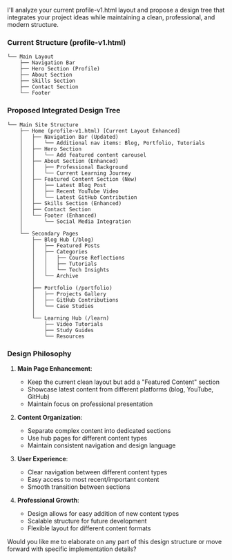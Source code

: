 I'll analyze your current profile-v1.html layout and propose a design tree that integrates your project ideas while maintaining a clean, professional, and modern structure.

### Current Structure (profile-v1.html)
```
└── Main Layout
    ├── Navigation Bar
    ├── Hero Section (Profile)
    ├── About Section
    ├── Skills Section
    ├── Contact Section
    └── Footer
```

### Proposed Integrated Design Tree
```
└── Main Site Structure
    ├── Home (profile-v1.html) [Current Layout Enhanced]
    │   ├── Navigation Bar (Updated)
    │   │   └── Additional nav items: Blog, Portfolio, Tutorials
    │   ├── Hero Section
    │   │   └── Add featured content carousel
    │   ├── About Section (Enhanced)
    │   │   ├── Professional Background
    │   │   └── Current Learning Journey
    │   ├── Featured Content Section (New)
    │   │   ├── Latest Blog Post
    │   │   ├── Recent YouTube Video
    │   │   └── Latest GitHub Contribution
    │   ├── Skills Section (Enhanced)
    │   ├── Contact Section
    │   └── Footer (Enhanced)
    │       └── Social Media Integration
    │
    └── Secondary Pages
        ├── Blog Hub (/blog)
        │   ├── Featured Posts
        │   ├── Categories
        │   │   ├── Course Reflections
        │   │   ├── Tutorials
        │   │   └── Tech Insights
        │   └── Archive
        │
        ├── Portfolio (/portfolio)
        │   ├── Projects Gallery
        │   ├── GitHub Contributions
        │   └── Case Studies
        │
        └── Learning Hub (/learn)
            ├── Video Tutorials
            ├── Study Guides
            └── Resources
```

### Design Philosophy
1. **Main Page Enhancement**:
   - Keep the current clean layout but add a "Featured Content" section
   - Showcase latest content from different platforms (blog, YouTube, GitHub)
   - Maintain focus on professional presentation

2. **Content Organization**:
   - Separate complex content into dedicated sections
   - Use hub pages for different content types
   - Maintain consistent navigation and design language

3. **User Experience**:
   - Clear navigation between different content types
   - Easy access to most recent/important content
   - Smooth transition between sections

4. **Professional Growth**:
   - Design allows for easy addition of new content types
   - Scalable structure for future development
   - Flexible layout for different content formats

Would you like me to elaborate on any part of this design structure or move forward with specific implementation details?
